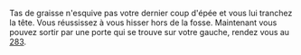 Tas de graisse n'esquive pas votre dernier coup d'épée et vous lui tranchez la tête. Vous réussissez à vous hisser hors de la fosse. Maintenant vous pouvez sortir par une porte qui se trouve sur votre gauche, rendez vous au [283](283).